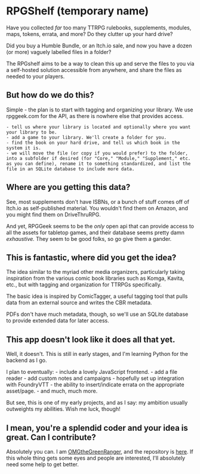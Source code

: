 # RPGShelf (temporary name)

Have you collected *far* too many TTRPG rulebooks, supplements, modules, maps, tokens, errata, and more? Do they clutter up your hard drive?

Did you buy a Humble Bundle, or an Itch.io sale, and now you have a dozen (or more) vaguely labelled files in a folder?

The RPGshelf aims to be a way to clean this up and serve the files to you via a self-hosted solution accessible from anywhere, and share the files as needed to your players.

## But how do we do this?

Simple - the plan is to start with tagging and organizing your library. We use rpggeek.com for the API, as there is nowhere else that provides access.

    - tell us where your library is located and optionally where you want your library to be.
    - add a game to your library. We'll create a folder for you.
    - find the book on your hard drive, and tell us which book in the system it is.
    - we will move the file (or copy if you would prefer) to the folder, into a subfolder if desired (for "Core," "Module," "Supplement," etc. as you can define), rename it to something standardized, and list the file in an SQLite database to include more data.

## Where are you getting this data?

See, most supplements don't have ISBNs, or a bunch of stuff comes off of Itch.io as self-published material. You wouldn't find them on Amazon, and you might find them on DriveThruRPG.

And yet, RPGGeek seems to be the *only* open api that can provide access to all the assets for tabletop games, and their database seems pretty damn *exhaustive.* They seem to be good folks, so go give them a gander.

## This is fantastic, where did you get the idea?

The idea similar to the myriad other media organizers, particularly taking inspiration from the various comic book libraries such as Komga, Kavita, etc., but with tagging and organization for TTRPGs specifically.

The basic idea is inspired by ComicTagger, a useful tagging tool that pulls data from an external source and writes the CBR metadata.

PDFs don't have much metadata, though, so we'll use an SQLite database to provide extended data for later access.

## This app doesn't look like it does all that yet.

Well, it doesn't. This is still in early stages, and I'm learning Python for the backend as I go.

I plan to eventually:
    - include a lovely JavaScript frontend.
    - add a file reader
    - add custom notes and campaigns
    - hopefully set up integration with FoundryVTT
    - the ability to insert/indicate errata on the appropriate asset/page.
    - and much, much more.

But see, this is one of my early projects, and as I say: my ambition usually outweights my abilities. Wish me luck, though!

## I mean, you're a splendid coder and your idea is great. Can I contribute?

Absolutely you can. I am [OMGtheGreenRanger](https://github.com/omgthegreenranger), and the repository is [here](https://github.com/omgthegreenranger/rpgshelf). If this whole thing gets some eyes and people are interested, I'll absolutely need some help to get better.